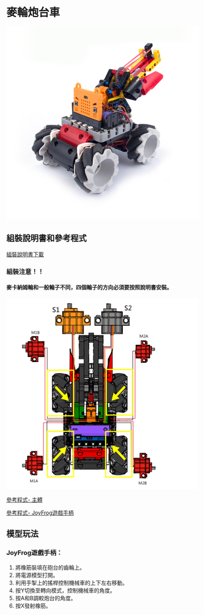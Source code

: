 # 麥輪炮台車

![](./images/4.jpg)

## 組裝說明書和參考程式

[組裝說明書下載]()

### 組裝注意！！

#### 麥卡納姆輪和一般輪子不同，四個輪子的方向必須要按照說明書安裝。

![](./images/7.png)

[參考程式- 主體](https://makecode.microbit.org/_UD7XueM2oC2o)

[參考程式- JoyFrog遊戲手柄](https://makecode.microbit.org/_ddya6e8pADDs)

## 模型玩法

### JoyFrog遊戲手柄：

1. 將橡筋裝填在砲台的齒輪上。
2. 將電源模型打開。
3. 利用手掣上的搖桿控制機械車的上下左右移動。
4. 按Y切換至轉向模式，控制機械車的角度。
5. 按A和B調較炮台的角度。
6. 按X發射橡筋。